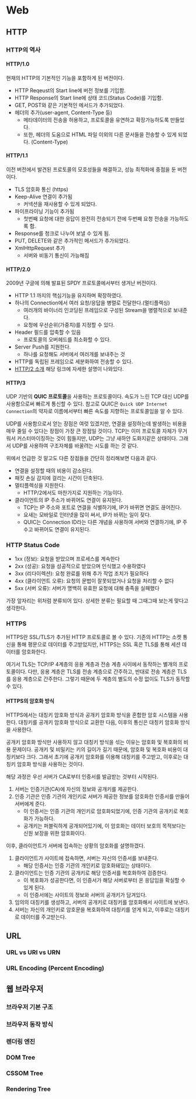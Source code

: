 # Web
## HTTP

### HTTP의 역사
#### HTTP/1.0
현재의 HTTP의 기본적인 기능을 포함하게 된 버전이다. 

- HTTP Reqeust의 Start line에 버전 정보를 기입함.
- HTTP Response의 Start line에 상태 코드(Status Code)를 기입함.
- GET, POST와 같은 기본적인 메서드가 추가되었다.
- 헤더의 추가(user-agent, Content-Type 등)
    - 메타데이터의 전송을 허용하고, 프로토콜을 유연하고 확장가능하도록 만들었다.
    - 또한, 헤더의 도움으로 HTML 파일 이외의 다른 문서들을 전송할 수 있게 되었다. (Content-Type)
    
#### HTTP/1.1
이전 버전에서 발견된 프로토콜의 모호성들을 해결하고, 성능 최적화에 중점을 둔 버전이다.

- TLS 암호화 통신 (https)
- Keep-Alive 연결이 추가됨
    - 커넥션을 재사용할 수 있게 되었다.
- 파이프라이닝 기능이 추가됨
    - 첫번째 요청에 대한 응답이 완전히 전송되기 전에 두번째 요청 전송을 가능하도록 함.
- Response를 청크로 나누어 보낼 수 있게 됨.
- PUT, DELETE와 같은 추가적인 메서드가 추가되었다.
- XmlHttpRequest 추가
    - 서버와 비동기 통신이 가능해짐
    
#### HTTP/2.0
2009년 구글에 의해 발표된 SPDY 프로토콜에서부터 생겨난 버전이다. 

- HTTP 1.1 까지의 핵심기능을 유지하며 확장하였다.
- 하나의 Connection에서 여러 요청/응답을 병렬로 전달한다.(멀티플렉싱)
    - 여러개의 바이너리 인코딩된 프레임으로 구성된 Stream을 병렬적으로 보내준다.
    - 요청에 우선순위(가중치)를 지정할 수 있다.
- Header 필드를 압축할 수 있음
    - 프로토콜의 오버헤드를 최소화할 수 있다.
- Server Push를 지원한다.
    - 하나를 요청해도 서버에서 여러개를 보내주는 것
- HTTP를 독립된 프레임으로 세분화하여 전송할 수 있다.
- [HTTP/2 소개](https://developers.google.com/web/fundamentals/performance/http2) 해당 링크에 자세한 설명이 나와있다.

#### HTTP/3
UDP 기반의 **QUIC 프로토콜**을 사용하는 프로토콜이다. 속도가 느린 TCP 대신 UDP를 사용함으로써 빠르게 통신할 수 있다.
참고로 QUIC은 `Quick UDP Internet Connection`의 약자로 이름에서부터 빠른 속도를 지향하는 프로토콜임을 알 수 있다.

UDP를 사용함으로서 얻는 장점은 여럿 있겠지만, 연결을 설정하는데 발생하는 비용을 매우 줄일 수 있다는 장점이 가장 큰 장점일 것이다.
TCP는 이미 프로토콜 자체가 무거워서 커스터마이징하는 것이 힘들지만, UDP는 그냥 새하얀 도화지같은 상태이다.
그래서 UDP를 사용하여 구조자체를 바꿀려는 시도를 하는 것 같다.

위에서 언급한 것 말고도 다른 장점들을 간단히 정리해보면 다음과 같다.
- 연결을 설정할 때의 비용이 감소된다.
- 패킷 손실 감지에 걸리는 시간이 단축된다.
- 멀티플렉싱을 지원한다.
    - HTTP/2에서도 마찬가지로 지원하는 기능이다.
- 클라이언트의 IP 주소가 바뀌어도 연결이 유지된다.
    - TCP는 IP 주소와 포트로 연결을 식별하기에, IP가 바뀌면 연결도 끊어진다.
    - 요새는 모바일로 인터넷을 많이 써서, IP가 바뀌는 일이 잦다.
    - QUIC는 Connection ID라는 다른 개념을 사용하여 서버와 연결하기에, IP 주수고 바뀌어도 연결이 유지된다.


### HTTP Status Code
- 1xx (정보): 요청을 받았으며 프로세스를 계속한다
- 2xx (성공): 요청을 성공적으로 받았으며 인식했고 수용하였다
- 3xx (리다이렉션): 요청 완료를 위해 추가 작업 조치가 필요하다
- 4xx (클라이언트 오류): 요청의 문법이 잘못되었거나 요청을 처리할 수 없다
- 5xx (서버 오류): 서버가 명백히 유효한 요청에 대해 충족을 실패했다

가장 앞자리는 위처럼 분류되어 있다. 상세한 분류는 필요할 때 그때그때 보는게 맞다고 생각한다.

### HTTPS
HTTPS란 SSL/TLS가 추가된 HTTP 프로토콜로 볼 수 있다. 기존의 HTTP는 소켓 통신을 통해 평문으로 데이터를 주고받았지만, HTTPS는 SSL 혹은 TLS를 통해 세션 데이터를 암호화한다.

여기서 TLS는 TCP/IP 4계층의 응용 계층과 전송 계층 사이에서 동작하는 별개의 프로토콜이다. 다만, 응용 계층은 TLS를 전송 계층으로 간주하고, 반대로 전송 계층은 TLS를 응용 계층으로 간주한다. 그렇기 때문에 두 계층의 별도의 수정 없이도 TLS가 동작할 수 있다.

#### HTTPS의 암호화 방식
HTTPS에서는 대칭키 암호화 방식과 공개키 암호화 방식을 혼합한 암호 시스템을 사용한다. 대칭키를 공개키 암호화 방식으로 교환한 다음, 이후의 통신은 대칭키 암호화 방식을 사용한다.

공개키 암호화 방식만 사용하지 않고 대칭키 방식을 섞는 이유는 암호화 및 복호화의 비용 문제이다. 공개키 및 비밀키는 키의 길이가 길기 때문에, 암호화 및 복호화 비용이 대칭키보다 크다. 그래서 초기에 공개키 암호화를 이용해 대칭키를 주고받고, 이후로는 대칭키 암호화 방식을 사용하는 것이다.

해당 과정은 우선 서버가 CA로부터 인증서를 발급받는 것부터 시작된다.
1. 서버는 인증기관(CA)에 자신의 정보와 공개키를 제공한다.
2. 인증 기관은 인증 기관의 개인키로 서버가 제공한 정보를 암호화한 인증서를 만들어 서버에게 준다.
    - 이 인증서는 인증 기관의 개인키로 암호화되었기에, 인증 기관의 공개키로 복호화가 가능하다.
    - 공개키는 퍼블릭하게 공개되어있기에, 이 암호화는 데이터 보호의 목적보다는 신원 보장을 위한 암호화이다.

이후, 클라이언트가 서버에 접속하는 상황의 암호화를 설명하겠다.
1. 클라이언트가 사이트에 접속하면, 서버는 자신의 인증서를 보내준다.
    - 해당 인증서는 인증 기관의 개인키로 암호화돼있는 상태이다.
2. 클라이언트는 인증 기관의 공개키로 해당 인증서를 복호화하여 검증한다.
    - 이 복호화가 성공한다면, 이 인증서가 해당 서버로부터 온 응답임을 확실할 수 있게 된다.
    - 이 인증서에는 사이트의 정보와 서버의 공개키가 담겨있다.
3. 임의의 대칭키를 생성하고, 서버의 공개키로 대칭키를 암호화해서 사이트에 보낸다.
4. 서버는 자신의 개인키로 암호문을 복호화하여 대칭키를 얻게 되고, 이후로는 대칭키로 데이터를 주고받는다.


## URL

### URL vs URI vs URN

### URL Encoding (Percent Encoding)

## 웹 브라우저

### 브라우저 기본 구조

### 브라우저 동작 방식

### 렌더링 엔진

### DOM Tree

### CSSOM Tree

### Rendering Tree
